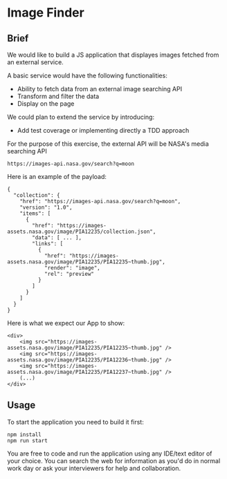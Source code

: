 # Image Finder

## Brief
We would like to build a JS application that displayes images fetched from an external service.

A basic service would have the following functionalities:
- Ability to fetch data from an external image searching API
- Transform and filter the data
- Display on the page

We could plan to extend the service by introducing:
- Add test coverage or implementing directly a TDD approach

For the purpose of this exercise, the external API will be NASA's media searching API

    https://images-api.nasa.gov/search?q=moon

Here is an example of the payload:

```
{
  "collection": {
    "href": "https://images-api.nasa.gov/search?q=moon",
    "version": "1.0",
    "items": [
      {
        "href": "https://images-assets.nasa.gov/image/PIA12235/collection.json",
        "data": [ ... ],
        "links": [
          {
            "href": "https://images-assets.nasa.gov/image/PIA12235/PIA12235~thumb.jpg",
            "render": "image",
            "rel": "preview"
          }
        ]
      }
    ]
  }
}
```

Here is what we expect our App to show:

```
<div>
    <img src="https://images-assets.nasa.gov/image/PIA12235/PIA12235~thumb.jpg" />
    <img src="https://images-assets.nasa.gov/image/PIA12235/PIA12236~thumb.jpg" />
    <img src="https://images-assets.nasa.gov/image/PIA12235/PIA12237~thumb.jpg" />
    (...)
</div>
```

## Usage
To start the application you need to build it first:

```
npm install
npm run start
```

You are free to code and run the application using any IDE/text editor of your choice.
You can search the web for information as you'd do in normal work day or ask your interviewers for help and collaboration.
